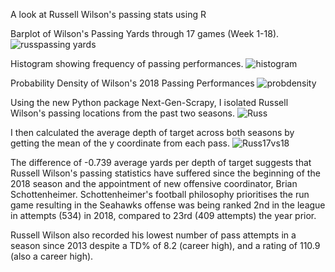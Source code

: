 A look at Russell Wilson's passing stats using R

Barplot of Wilson's Passing Yards through 17 games (Week 1-18).
![russpassing yards](https://user-images.githubusercontent.com/29874915/52073265-06ff9c00-257f-11e9-989e-27af089181dd.png)

Histogram showing frequency of passing performances. 
![histogram](https://user-images.githubusercontent.com/29874915/52073774-47abe500-2580-11e9-9b8f-c4ff8b83cda6.png)

Probability Density of Wilson's 2018 Passing Performances
![probdensity](https://user-images.githubusercontent.com/29874915/52074862-c30e9600-2582-11e9-8db8-94a9c4b85574.png)

Using the new Python package Next-Gen-Scrapy, I isolated Russell Wilson's passing locations from the past two seasons.
![Russ](https://user-images.githubusercontent.com/29874915/54282600-44027980-4594-11e9-97f7-98781b5a9d74.PNG)

I then calculated the average depth of target across both seasons by getting the mean of the y coordinate from each pass.
![Russ17vs18](https://user-images.githubusercontent.com/29874915/54477983-37388c80-4805-11e9-9f7d-1e96a0654c93.PNG)

The difference of -0.739 average yards per depth of target suggests that Russell Wilson's passing statistics have suffered since the beginning of the 2018 season and the appointment of new offensive coordinator, Brian Schottenheimer. Schottenheimer's football philosophy prioritises the run game resulting in the Seahawks offense was being ranked 2nd in the league in attempts (534) in 2018, compared to 23rd (409 attempts) the year prior.

Russell Wilson also recorded his lowest number of pass attempts in a season since 2013 despite a TD% of 8.2 (career high), and a rating of 110.9 (also a career high).

